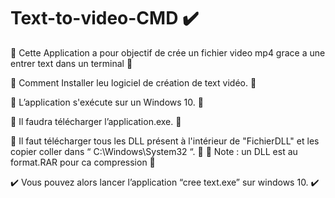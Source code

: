 # Text-to-video-CMD ✔️

🎥 Cette Application a pour objectif de crée un fichier video mp4 grace a une entrer text dans un terminal 🎥

🔧 Comment Installer leu logiciel de création de text vidéo. 🔧

🔧 L’application s'exécute sur un Windows 10. 🔧

🔧 Il faudra télécharger l’application.exe. 🔧

🔧 Il faut télécharger tous les DLL présent à l'intérieur de "FichierDLL" et les copier coller dans “ C:\Windows\System32 “. 🔧
🔧 Note : un DLL est au format.RAR pour ca compression 🔧

✔️ Vous pouvez alors lancer l’application “cree text.exe” sur windows 10. ✔️
